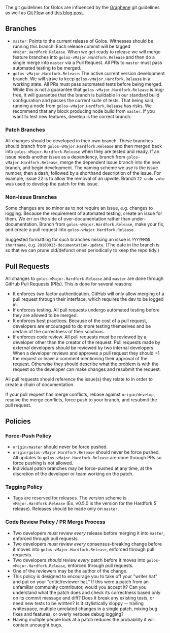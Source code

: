 The git guidelines for Golos are influenced by the
[Graphene](https://github.com/cryptonomex/graphene/wiki/How-we-use-version-control)
git guidelines as well as [Git
Flow](http://nvie.com/posts/a-successful-git-branching-model/) and [this
blog
post](http://www.draconianoverlord.com/2013/09/07/no-cherry-picking.html).

## Branches

- `master`: Points to the current release of Golos.  Witnesses should be
  running this branch. Each release commit will be tagged
  `vMajor.Hardfork.Release`. When we get ready to release we will merge
  feature branches into `golos-vMajor.Hardfork.Release` and then do a single merge into `master`
  via a Pull Request. All PRs to `master` must pass automated testing to be
  merged.
- `golos-vMajor.Hardfork.Release`: The active current version development branch. We will strive to keep `golos-vMajor.Hardfork.Release`
  in a working state. All PRs must pass automated tests before being merged.
  While this is not a guarantee that `golos-vMajor.Hardfork.Release` is bug-free, it will
  guarantee that the branch is buildable in our standard build configuration
  and passes the current suite of tests. That being said, running a node
  from `golos-vMajor.Hardfork.Release` has risks.  We recommend that any block producing node
  build from `master`. If you want to test new features, develop is the
  correct branch.

### Patch Branches

All changes should be developed in their own branch. These branches
should branch from `golos-vMajor.Hardfork.Release` and then merged back into `golos-vMajor.Hardfork.Release` when they are
tested and ready. If an issue needs another issue as a
dependency, branch from `golos-vMajor.Hardfork.Release`, merge the dependent issue branch into the
new branch, and begin development. The naming scheme we use is the issue
number, then a dash, followed by a shorthand description of the issue. For
example, issue 22 is to allow the removal of an upvote. Branch
`22-undo-vote` was used to develop the patch for this issue.

### Non-Issue Branches

Some changes are so minor as to not require an issue, e.g. changes to
logging. Because the requirement of automated testing, create an issue for
them. We err on the side of over-documentation rather than
under-documentation.  Branch from `golos-vMajor.Hardfork.Release`, make your fix, and create a pull
request into `golos-vMajor.Hardfork.Release`.

Suggested formatting for such branches missing an issue is
`YYYYMMDD-shortname`, e.g. `20160913-documentation-update`.  (The date in
the branch is so that we can prune old/defunct ones periodically to keep the
repo tidy.)

## Pull Requests

All changes to `golos-vMajor.Hardfork.Release` and `master` are done through GitHub Pull Requests
(PRs). This is done for several reasons:

- It enforces two factor authentication. GitHub will only allow merging of a
  pull request through their interface, which requires the dev to be logged
  in.
- If enforces testing. All pull requests undergo automated testing before
  they are allowed to be merged.
- It enforces best practices. Because of the cost of a pull request,
  developers are encouraged to do more testing themselves and be certain of
  the correctness of their solutions.
- If enforces code review. All pull requests must be reviewed by a developer
  other than the creator of the request. Pull requests made by external
  developers should be reviewed by two internal developers. When a developer
  reviews and approves a pull request they should +1 the request or leave a
  comment mentioning their approval of the request. Otherwise they should
  describe what the problem is with the request so the developer can make
  changes and resubmit the request.

All pull requests should reference the issue(s) they relate to in order to
create a chain of documentation.

If your pull request has merge conflicts, rebase against `origin/develop`,
resolve the merge conflicts, force push to your branch, and resubmit the
pull request.

## Policies

### Force-Push Policy

- `origin/master` should never be force pushed.
- `origin/golos-vMajor.Hardfork.Release` should never be force pushed. All updates to `golos-vMajor.Hardfork.Release`
  are done through PRs so force pushing is not allowed.
- Individual patch branches may be force-pushed at any time, at the
  discretion of the developer or team working on the patch.

### Tagging Policy

- Tags are reserved for releases. The version scheme is
  `vMajor.Hardfork.Release` (Ex. v0.5.0 is the version for the Hardfork 5
  release). Releases should be made only on `master`.

### Code Review Policy / PR Merge Process

- Two developers *must* review *every* release before merging it into
  `master`, enforced through pull requests.
- Two developers *must* review *every* consensus-breaking change before it
  moves into `golos-vMajor.Hardfork.Release`, enforced through pull requests.
- Two developers *should* review *every* patch before it moves into
  `golos-vMajor.Hardfork.Release`, enforced through pull requests.
- One of the reviewers may be the author of the change.
- This policy is designed to encourage you to take off your "writer hat" and
  put on your "critic/reviewer hat."  If this were a patch from an
  unfamiliar community contributor, would you accept it?  Can you understand
  what the patch does and check its correctness based only on its commit
  message and diff? Does it break any existing tests, or need new tests to
  be written? Is it stylistically sloppy -- trailing whitespace, multiple
  unrelated changes in a single patch, mixing bug fixes and features, or
  overly verbose debug logging?
- Having multiple people look at a patch reduces the probability it will
  contain uncaught bugs.